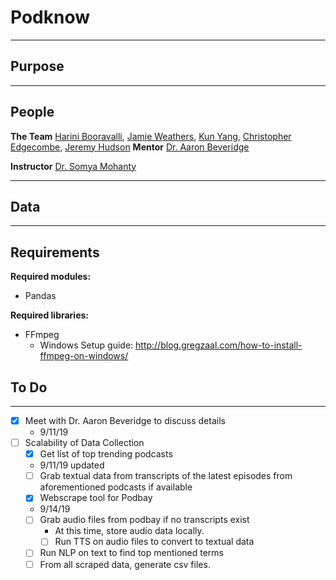 # Podknow
---

 ## Purpose
 ---

 ## People
 **The Team** [Harini Booravalli](), [Jamie Weathers](https://github.com/jwthrs), [Kun Yang](https://github.com), [Christopher Edgecombe](https://github.com), [Jeremy Hudson]()
 **Mentor** [Dr. Aaron Beveridge](https://github.com/)

 **Instructor** [Dr. Somya Mohanty](https://github.com/)

 ---
 ## Data

 ---
 ## Requirements
**Required modules:**
  - Pandas

**Required libraries:**
  - FFmpeg
     - Windows Setup guide: http://blog.gregzaal.com/how-to-install-ffmpeg-on-windows/

 ## To Do
 ---
 - [x] Meet with Dr. Aaron Beveridge to discuss details
    - 9/11/19
 - [ ] Scalability of Data Collection
   - [x] Get list of top trending podcasts
    - 9/11/19 updated
   - [ ] Grab textual data from transcripts of the latest episodes from aforementioned podcasts if available
   - [x] Webscrape tool for Podbay
    - 9/14/19
   - [ ] Grab audio files from podbay if no transcripts exist
      - At this time, store audio data locally.
      - [ ] Run TTS on audio files to convert to textual data
   - [ ] Run NLP on text to find top mentioned terms
   - [ ] From all scraped data, generate csv files.

